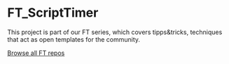 # FT_ScriptTimer

This project is part of our FT series, which covers tipps&tricks, techniques that act as open templates for the community.



[Browse all FT repos](https://github.com/fmgarage?q=ft-)



